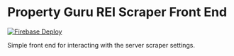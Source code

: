 # Property Guru REI Scraper Front End

[![Firebase Deploy](https://github.com/droneshire/property_guru_rei_web/actions/workflows/firebase-hosting-merge.yml/badge.svg)](https://github.com/droneshire/property_guru_rei_web/actions/workflows/firebase-hosting-merge.yml)

Simple front end for interacting with the server scraper settings.
